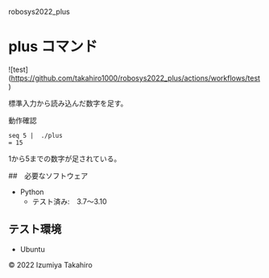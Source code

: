  robosys2022_plus
# plus コマンド
![test] (https://github.com/takahiro1000/robosys2022_plus/actions/workflows/test)




標準入力から読み込んだ数字を足す。

動作確認
```
seq 5 |  ./plus
= 15
```
1から5までの数字が足されている。

##　必要なソフトウェア
* Python
  * テスト済み:　3.7～3.10


## テスト環境
* Ubuntu

© 2022 Izumiya Takahiro
